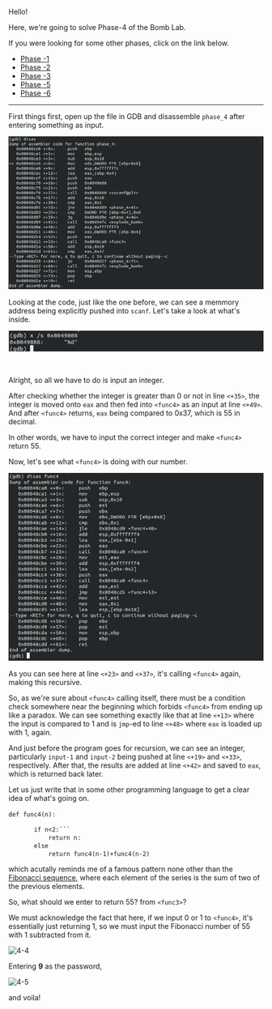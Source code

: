 Hello!

Here, we're going to solve Phase-4 of the Bomb Lab.

If you were looking for some other phases, click on the link below.
  * [Phase -1](https://officialcjunior.github.io/Binary-Bomb-Lab-Phase-1/)
  * [Phase -2](https://officialcjunior.github.io/Binary-Bomb-Lab-Phase-2/)
  * [Phase -3](https://officialcjunior.github.io/Binary-Bomb-Lab-Phase-3/)
  * [Phase -5](https://officialcjunior.github.io/Binary-Bomb-Lab-Phase-5/)
  * [Phase -6](https://officialcjunior.github.io/Binary-Bomb-Lab-Phase-6/)

_________________


First things first, open up the file in GDB and disassemble `phase_4` after entering something as input.


![4-2](../../images/binarybomblabs/4-2.png)



Looking at the code, just like the one before, we can see a memmory address being explicitly pushed into `scanf`. Let's take a look at what's inside.

![4-1](../../images/binarybomblabs/4-1.jpg)

&nbsp;

Alright, so all we have to do is input an integer.


After checking whether the integer is greater than 0 or not in line `<+35>`, the integer is moved onto `eax` and then fed into `<func4>` as an input at line `<+49>`. And after `<func4>` returns, `eax` being compared to 0x37, which is 55 in decimal. 

In other words, we have to input the correct integer and make `<func4>` return 55.

Now, let's see what `<func4>` is doing with our number.


![4-3](../../images/binarybomblabs/4-3.png)

As you can see here at line `<+23>` and `<+37>`, it's calling `<func4>` again, making this recursive.

So, as we're sure about `<func4>` calling itself, there must be a condition check somewhere near the beginning which forbids `<func4>` from ending up like a paradox.
We can see something exactly like that at line `<+13>` where the input is compared to 1 and is `jmp`-ed to line `<+48>` where `eax` is loaded up with 1, again.


And just before the program goes for recursion, we can see an integer, particularly `input-1` and `input-2` being pushed at line `<+19>` and `<+33>`, respectively. After that, the results are added at line `<+42>` and saved to `eax`, which is returned back later.

Let us just write that in some other programming language to get a clear idea of what's going on.

```def func4(n): ```
```
	   if n<2:```
	   	   return n:
	   else
		   return func4(n-1)+func4(n-2)

```
which acutally reminds me of a famous pattern none other than the [Fibonacci sequence](https://en.wikipedia.org/wiki/Fibonacci_number), where each element of the series is the sum of two of the previous elements.

So, what should we enter to return 55? from `<func3>`?

We must acknowledge the fact that here, if we input 0 or 1 to `<func4>`, it's essentially just returning 1, so we must input the Fibonacci number of 55 with 1 subtracted from it.



![4-4](../../images/binarybomblabs/4-4.jpg)


Entering **9** as the password, 


![4-5](../../images/binarybomblabs/4-5.png)


and voila!


